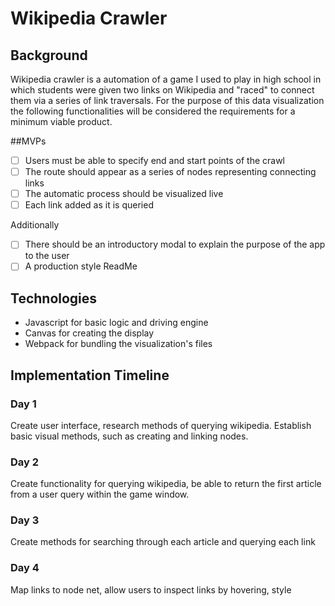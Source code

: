 # Wikipedia Crawler

## Background
Wikipedia crawler is a automation of a game I used to play in high school in which students were given two links on Wikipedia and "raced" to connect them via a series of link traversals.  For the purpose of this data visualization the following functionalities will be considered the requirements for a minimum viable product.

##MVPs

- [ ] Users must be able to specify end and start points of the crawl
- [ ] The route should appear as a series of nodes representing connecting links
- [ ] The automatic process should be visualized live
- [ ] Each link added as it is queried

Additionally
- [ ] There should be an introductory modal to explain the purpose of the app to the user
- [ ] A production style ReadMe

## Technologies

* Javascript for basic logic and driving engine
* Canvas for creating the display
* Webpack for bundling the visualization's files

## Implementation Timeline

### Day 1
Create user interface, research methods of querying wikipedia.  Establish basic visual methods, such as creating and linking nodes.

### Day 2
Create functionality for querying wikipedia, be able to return the first article from a user query within the game window.

### Day 3
Create methods for searching through each article and querying each link

### Day 4
Map links to node net, allow users to inspect links by hovering, style
